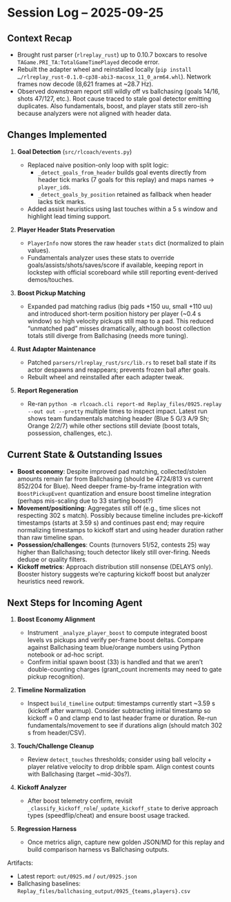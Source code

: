# Session Log – 2025-09-25

## Context Recap
- Brought rust parser (`rlreplay_rust`) up to 0.10.7 boxcars to resolve `TAGame.PRI_TA:TotalGameTimePlayed` decode error.
- Rebuilt the adapter wheel and reinstalled locally (`pip install …/rlreplay_rust-0.1.0-cp38-abi3-macosx_11_0_arm64.whl`). Network frames now decode (8,621 frames at ~28.7 Hz).
- Observed downstream report still wildly off vs ballchasing (goals 14/16, shots 47/127, etc.). Root cause traced to stale goal detector emitting duplicates. Also fundamentals, boost, and player stats still zero-ish because analyzers were not aligned with header data.

## Changes Implemented
1. **Goal Detection** (`src/rlcoach/events.py`)
   - Replaced naive position-only loop with split logic:
     - `_detect_goals_from_header` builds goal events directly from header tick marks (7 goals for this replay) and maps names → `player_id`s.
     - `_detect_goals_by_position` retained as fallback when header lacks tick marks.
   - Added assist heuristics using last touches within a 5 s window and highlight lead timing support.

2. **Player Header Stats Preservation**
   - `PlayerInfo` now stores the raw header `stats` dict (normalized to plain values).
   - Fundamentals analyzer uses these stats to override goals/assists/shots/saves/score if available, keeping report in lockstep with official scoreboard while still reporting event-derived demos/touches.

3. **Boost Pickup Matching**
   - Expanded pad matching radius (big pads +150 uu, small +110 uu) and introduced short-term position history per player (~0.4 s window) so high velocity pickups still map to a pad. This reduced “unmatched pad” misses dramatically, although boost collection totals still diverge from Ballchasing (needs more tuning).

4. **Rust Adapter Maintenance**
   - Patched `parsers/rlreplay_rust/src/lib.rs` to reset ball state if its actor despawns and reappears; prevents frozen ball after goals.
   - Rebuilt wheel and reinstalled after each adapter tweak.

5. **Report Regeneration**
   - Re-ran `python -m rlcoach.cli report-md Replay_files/0925.replay --out out --pretty` multiple times to inspect impact. Latest run shows team fundamentals matching header (Blue 5 G/3 A/9 Sh; Orange 2/2/7) while other sections still deviate (boost totals, possession, challenges, etc.).

## Current State & Outstanding Issues
- **Boost economy**: Despite improved pad matching, collected/stolen amounts remain far from Ballchasing (should be 4724/813 vs current 852/204 for Blue). Need deeper frame-by-frame integration with `BoostPickupEvent` quantization and ensure boost timeline integration (perhaps mis-scaling due to 33 starting boost?)
- **Movement/positioning**: Aggregates still off (e.g., time slices not respecting 302 s match). Possibly because timeline includes pre-kickoff timestamps (starts at 3.59 s) and continues past end; may require normalizing timestamps to kickoff start and using header duration rather than raw timeline span.
- **Possession/challenges**: Counts (turnovers 51/52, contests 25) way higher than Ballchasing; touch detector likely still over-firing. Needs dedupe or quality filters.
- **Kickoff metrics**: Approach distribution still nonsense (DELAYS only). Booster history suggests we’re capturing kickoff boost but analyzer heuristics need rework.

## Next Steps for Incoming Agent
1. **Boost Economy Alignment**
   - Instrument `_analyze_player_boost` to compute integrated boost levels vs pickups and verify per-frame boost deltas. Compare against Ballchasing team blue/orange numbers using Python notebook or ad-hoc script.
   - Confirm initial spawn boost (33) is handled and that we aren’t double-counting charges (grant_count increments may need to gate pickup recognition).

2. **Timeline Normalization**
   - Inspect `build_timeline` output: timestamps currently start ~3.59 s (kickoff after warmup). Consider subtracting initial timestamp so kickoff = 0 and clamp end to last header frame or duration. Re-run fundamentals/movement to see if durations align (should match 302 s from header/CSV).

3. **Touch/Challenge Cleanup**
   - Review `detect_touches` thresholds; consider using ball velocity + player relative velocity to drop dribble spam. Align contest counts with Ballchasing (target ~mid-30s?).

4. **Kickoff Analyzer**
   - After boost telemetry confirm, revisit `_classify_kickoff_role`/`_update_kickoff_state` to derive approach types (speedflip/cheat) and ensure boost usage tracked.

5. **Regression Harness**
   - Once metrics align, capture new golden JSON/MD for this replay and build comparison harness vs Ballchasing outputs.

Artifacts:
- Latest report: `out/0925.md` / `out/0925.json`
- Ballchasing baselines: `Replay_files/ballchasing_output/0925_{teams,players}.csv`

